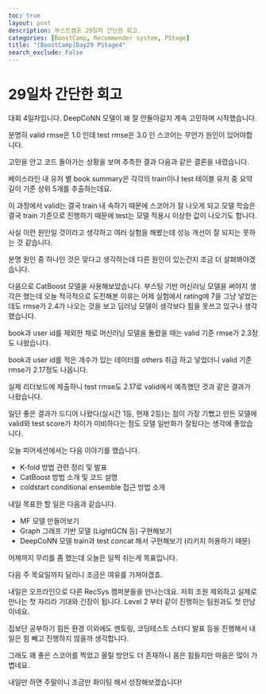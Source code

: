 ```yaml
---
toc: true
layout: post
description: 부스트캠프 29일차 간단한 회고.
categories: [BoostCamp, Recommender system, PStage]
title: "[BoostCamp]Day29 PStage4"
search_exclude: False
---
```

# 29일차 간단한 회고

대회 4일차입니다. DeepCoNN 모델이 왜 잘 안돌아갈지 계속 고민하며 시작했습니다.

분명히 valid rmse은 1.0 인데 test rmse은 3.0 인 스코어는 무언가 원인이 있어야합니다.

고민을 안고 코드 돌아가는 상황을 보며 추측한 결과 다음과 같은 결론을 내렸습니다.

베이스라인 내 유저 별 book summary은 각각의 train이나 test 테이블 유저 중 요약 길이 기준 상위 5개를 추출하는데요.

이 과정에서 valid는 결국 train 내 속하기 때문에 스코어가 잘 나오게 되고 모델 학습은 결국 train 기준으로 진행하기 때문에 test는 모델 적용시 이상한 값이 나오기도 합니다.

사실 이런 원인일 것이라고 생각하고 여러 실험을 해봤는데 성능 개선이 잘 되지는 못하는 것 같습니다.

분명 원인 중 하나인 것은 맞다고 생각하는데 다른 원인이 있는건지 조금 더 살펴봐야겠습니다. 

다음으로 CatBoost 모델을 사용해보았습니다. 부스팅 기반 머신러닝 모델을 써야지 생각은 했는데 오늘 적극적으로 도전해본 이유는 어제 실험에서 rating에 7을 그냥 넣었는데도 rmse가 2.4가 나오는 것을 보고 딥러닝 모델이 생각보다 힘을 못쓰고 있구나 생각했습니다.

book과 user id를 제외한 채로 머신러닝 모델을 돌렸을 때는 valid 기준 rmse가 2.3정도 나왔습니다.

book과 user id를 적은 개수가 있는 데이터를 others 취급 하고 넣었더니 valid 기준 rmse가 2.17정도 나옵니다.

실제 리더보드에 제출하니 test rmse도 2.17로 valid에서 예측했던 것과 같은 결과가 나왔습니다.

일단 좋은 결과가 드디어 나왔다(실시간 1등, 현재 2등)는 점이 가장 기뻤고 만든 모델에 valid와 test score가 차이가 미비하다는 점도 모델 일반화가 잘됬다는 생각에 좋았습니다.

오늘 피어세션에서는 다음 이야기를 했습니다.

- K-fold 방법 관련 정리 및 발표
- CatBoost 방법 소개 및 코드 설명
- coldstart conditional ensemble 접근 방법 소개

내일 목표한 할 일은 다음과 같습니다.

- MF 모델 만들어보기
- Graph 그래프 기반 모델 (LightGCN 등) 구현해보기
- DeepCoNN 모델 train과 test concat 해서 구현해보기 (리키지 허용하기 때문)

어제까지 무리를 좀 했는데 오늘은 일찍 쉬는게 목표입니다. 

다음 주 목요일까지 달리니 조금은 여유를 가져야겠죠.

내일은 오프라인으로 다른 RecSys 캠퍼분들을 만나는데요. 저희 조원 제외하고 실제로 만나는 첫 자리라 기대와 긴장이 됩니다. Level 2 부터 같이 진행하는 팀원과도 첫 만남이네요.

집보단 공부하기 힘든 환경 이외에도 멘토링, 코딩테스트 스터디 발표 등을 진행해서 내일은 힘 빼고 진행하지 않을까 생각합니다.

그래도 꽤 좋은 스코어를 찍었고 올릴 방안도 더 존재하니 몸은 힘들지만 마음은 많이 가볍네요.

내일만 하면 주말이니 조금만 화이팅 해서 성장해보겠습니다!